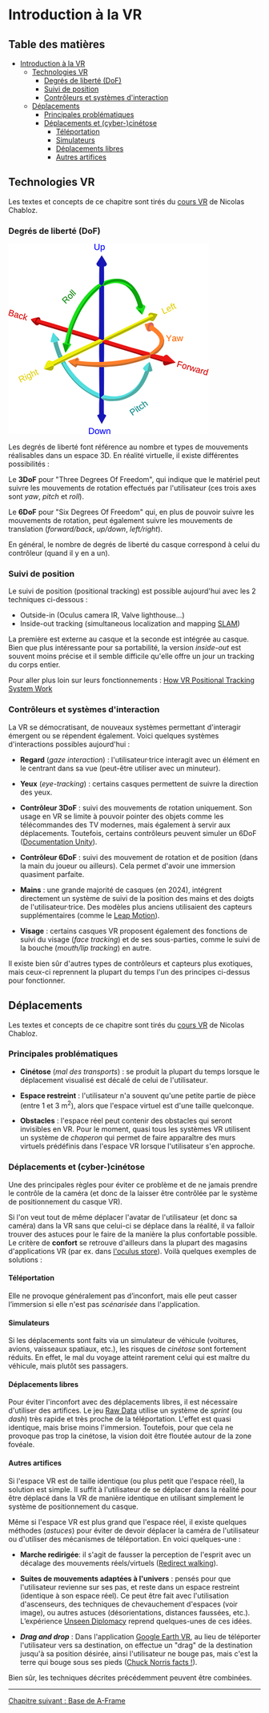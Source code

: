 # Introduction à la VR

## Table des matières <!-- omit in toc -->

- [Introduction à la VR](#introduction-à-la-vr)
  - [Technologies VR](#technologies-vr)
    - [Degrés de liberté (DoF)](#degrés-de-liberté-dof)
    - [Suivi de position](#suivi-de-position)
    - [Contrôleurs et systèmes d'interaction](#contrôleurs-et-systèmes-dinteraction)
  - [Déplacements](#déplacements)
    - [Principales problématiques](#principales-problématiques)
    - [Déplacements et (cyber-)cinétose](#déplacements-et-cyber-cinétose)
      - [Téléportation](#téléportation)
      - [Simulateurs](#simulateurs)
      - [Déplacements libres](#déplacements-libres)
      - [Autres artifices](#autres-artifices)


## Technologies VR
Les textes et concepts de ce chapitre sont tirés du [cours VR](https://github.com/Chabloz/VR-A-Frame/blob/master/EtatArt.md#hardware) de Nicolas Chabloz.

### Degrés de liberté (DoF)

![Les six degrés de liberté dans un espace à trois dimensions, @author:GregorDS, Wikipedia](../img/6DOF.png)

Les degrés de liberté font référence au nombre et types de mouvements réalisables dans un espace 3D. En réalité virtuelle, il existe différentes possibilités :

Le **3DoF** pour "Three Degrees Of Freedom", qui indique que le matériel peut suivre les mouvements de rotation effectués par l'utilisateur (ces trois axes sont _yaw_, _pitch_ et _roll_).  

Le **6DoF** pour "Six Degrees Of Freedom" qui, en plus de pouvoir suivre les mouvements de rotation, peut également suivre les mouvements de translation (_forward/back_, _up/down_, _left/right_).

En général, le nombre de degrés de liberté du casque correspond à celui du contrôleur (quand il y en a un).

### Suivi de position

Le suivi de position (positional tracking) est possible aujourd'hui avec les 2 techniques ci-dessous :

- Outside-in (Oculus camera IR, Valve lighthouse…)
- Inside-out tracking (simultaneous localization and mapping [SLAM](https://en.wikipedia.org/wiki/Simultaneous_localization_and_mapping))

La première est externe au casque et la seconde est intégrée au casque. Bien que plus intéressante pour sa portabilité, la version _inside-out_ est souvent moins précise et il semble difficile qu'elle offre un jour un tracking du corps entier.

Pour aller plus loin sur leurs fonctionnements : [How VR Positional Tracking System Work](https://uploadvr.com/how-vr-tracking-works)

### Contrôleurs et systèmes d'interaction

La VR se démocratisant, de nouveaux systèmes permettant d'interagir émergent ou se répendent également. Voici quelques systèmes d'interactions possibles aujourd'hui :

- **Regard** (_gaze interaction_) : l'utilisateur·trice interagit avec un élément en le centrant dans sa vue (peut-être utiliser avec un minuteur).

- **Yeux** (_eye-tracking_) : certains casques permettent de suivre la direction des yeux.

- **Contrôleur 3DoF** : suivi des mouvements de rotation uniquement. Son usage en VR se limite à pouvoir pointer des objets comme les télécommandes des TV modernes, mais également à servir aux déplacements. Toutefois, certains contrôleurs peuvent simuler un 6DoF ([Documentation Unity](https://developers.google.com/vr/develop/unity/controller-support)).

- **Contrôleur 6DoF** : suivi des mouvement de rotation et de position (dans la main du joueur ou ailleurs). Cela permet d'avoir une immersion quasiment parfaite.

- **Mains** : une grande majorité de casques (en 2024), intégrent directement un système de suivi de la position des mains et des doigts de l'utilisateur·trice. Des modèles plus anciens utilisaient des capteurs supplémentaires (comme le [Leap Motion](https://en.wikipedia.org/wiki/Leap_Motion)).

- **Visage** : certains casques VR proposent également des fonctions de suivi du visage (_face tracking_) et de ses sous-parties, comme le suivi de la bouche (_mouth/lip tracking_) en autre.

Il existe bien sûr d'autres types de contrôleurs et capteurs plus exotiques, mais ceux-ci reprennent la plupart du temps l'un des principes ci-dessus pour fonctionner.

## Déplacements

Les textes et concepts de ce chapitre sont tirés du [cours VR](https://github.com/Chabloz/VR-A-Frame/blob/master/EtatArt.md#d%C3%A9placements) de Nicolas Chabloz.

### Principales problématiques

- **Cinétose** (_mal des transports_) : se produit la plupart du temps lorsque le déplacement visualisé est décalé de celui de l'utilisateur.

- **Espace restreint** : l'utilisateur n'a souvent qu'une petite partie de pièce (entre 1 et 3 m<sup>2</sup>), alors que l'espace virtuel est d'une taille quelconque.

- **Obstacles** : l'espace réel peut contenir des obstacles qui seront invisibles en VR. Pour le moment, quasi tous les systèmes VR utilisent un système de _chaperon_ qui permet de faire apparaître des murs virtuels prédéfinis dans l'espace VR lorsque l'utilisateur s'en approche.

### Déplacements et (cyber-)cinétose

Une des principales règles pour éviter ce problème et de ne jamais prendre le contrôle de la caméra (et donc de la laisser être contrôlée par le système de positionnement du casque VR).

Si l'on veut tout de même déplacer l'avatar de l'utilisateur (et donc sa caméra) dans la VR sans que celui-ci se déplace dans la réalité, il va falloir trouver des astuces pour le faire de la manière la plus confortable possible. Le critère de **confort** se retrouve d'ailleurs dans la plupart des magasins d'applications VR (par ex. dans [l'oculus store](https://support.oculus.com/1639053389725739/)). Voilà quelques exemples de solutions :

#### Téléportation
Elle ne provoque généralement pas d’inconfort, mais elle peut casser l’immersion si elle n'est pas _scénarisée_ dans l'application.

#### Simulateurs

Si les déplacements sont faits via un simulateur de véhicule (voitures, avions, vaisseaux spatiaux, etc.), les risques de _cinétose_ sont fortement réduits. En effet, le mal du voyage atteint rarement celui qui est maître du véhicule, mais plutôt ses passagers.

#### Déplacements libres

Pour éviter l'inconfort avec des déplacements libres, il est nécessaire d'utiliser des artifices. Le jeu [Raw Data](https://survios.com/rawdata/) utilise un système de _sprint_ (ou _dash_) très rapide et très proche de la téléportation. L'effet est quasi identique, mais brise moins l'immersion. Toutefois, pour que cela ne provoque pas trop la cinétose, la vision doit être floutée autour de la zone fovéale.

#### Autres artifices

Si l'espace VR est de taille identique (ou plus petit que l'espace réel), la solution est simple. Il suffit à l'utilisateur de se déplacer dans la réalité pour être déplacé dans la VR de manière identique en utilisant simplement le système de positionnement du casque.

Même si l'espace VR est plus grand que l'espace réel, il existe quelques méthodes (_astuces_) pour éviter de devoir déplacer la caméra de l'utilisateur ou d'utiliser des mécanismes de téléportation. En voici quelques-une :

- **Marche redirigée**: il s'agit de fausser la perception de l'esprit avec un décalage des mouvements réels/virtuels ([Redirect walking](https://www.youtube.com/watch?v=XOxmMurUv3Q)).

- **Suites de mouvements adaptées à l'univers** : pensés pour que l'utilisateur revienne sur ses pas, et reste dans un espace restreint (identique à son espace réel). Ce peut être fait avec l'utilisation d'ascenseurs, des techniques de chevauchement d'espaces (voir image), ou autres astuces (désorientations, distances faussées, etc.). L’expérience [Unseen Diplomacy](https://store.steampowered.com/app/429830/Unseen_Diplomacy/) reprend quelques-unes de ces idées.

- **_Drag and drop_** : Dans l'application [Google Earth VR](https://arvr.google.com/earth/), au lieu de téléporter l'utilisateur vers sa destination, on effectue un "drag" de la destination jusqu'à sa position désirée, ainsi l'utilisateur ne bouge pas, mais c'est la terre qui bouge sous ses pieds ([Chuck Norris facts !](https://www.youtube.com/watch?v=s8uS2maPAZM)).

Bien sûr, les techniques décrites précédemment peuvent être combinées.

---

[Chapitre suivant : Base de A-Frame](Base-A-Frame.md)